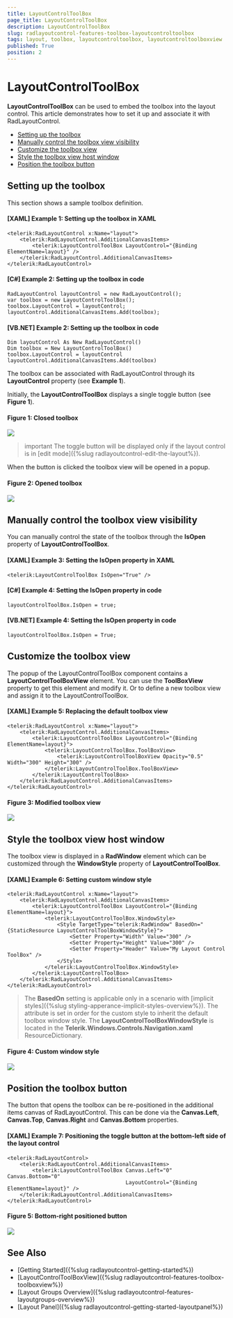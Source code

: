 ```yaml
---
title: LayoutControlToolBox
page_title: LayoutControlToolBox
description: LayoutControlToolBox
slug: radlayoutcontrol-features-toolbox-layoutcontroltoolbox
tags: layout, toolbox, layoutcontroltoolbox, layoutcontroltoolboxview
published: True
position: 2
---
```


# LayoutControlToolBox

__LayoutControlToolBox__ can be used to embed the toolbox into the layout control. This article demonstrates how to set it up and associate it with RadLayoutControl.

* [Setting up the toolbox](#setting-up-the-toolbox)
* [Manually control the toolbox view visibility](#manually-control-the-toolbox-view-visibility)
* [Customize the toolbox view](#customize-the-toolbox-view)
* [Style the toolbox view host window](#style-the-toolbox-view-host-window)
* [Position the toolbox button](#position-the-toolbox-button)

## Setting up the toolbox 

This section shows a sample toolbox definition.

#### __[XAML] Example 1: Setting up the toolbox in XAML__  
	<telerik:RadLayoutControl x:Name="layout">
		<telerik:RadLayoutControl.AdditionalCanvasItems>
			<telerik:LayoutControlToolBox LayoutControl="{Binding ElementName=layout}" />
		</telerik:RadLayoutControl.AdditionalCanvasItems>
	</telerik:RadLayoutControl>

#### __[C#] Example 2: Setting up the toolbox in code__  
	RadLayoutControl layoutControl = new RadLayoutControl();
	var toolbox = new LayoutControlToolBox();
	toolbox.LayoutControl = layoutControl;
	layoutControl.AdditionalCanvasItems.Add(toolbox);

#### __[VB.NET] Example 2: Setting up the toolbox in code__  	
	Dim layoutControl As New RadLayoutControl()
	Dim toolbox = New LayoutControlToolBox()
	toolbox.LayoutControl = layoutControl
	layoutControl.AdditionalCanvasItems.Add(toolbox)

The toolbox can be associated with RadLayoutControl through its __LayoutControl__ property (see __Example 1__).

Initially, the __LayoutControlToolBox__ displays a single toggle button (see __Figure 1__).
	
#### __Figure 1: Closed toolbox__  
![](images/radlayoutcontrol-features-toolbox-layoutcontroltoolbox-01.png)

>important The toggle button will be displayed only if the layout control is in [edit mode]({%slug radlayoutcontrol-edit-the-layout%}).

When the button is clicked the toolbox view will be opened in a popup.

#### __Figure 2: Opened toolbox__  
![](images/radlayoutcontrol-features-toolbox-layoutcontroltoolbox-02.png)

## Manually control the toolbox view visibility

You can manually control the state of the toolbox through the __IsOpen__ property of __LayoutControlToolBox__.

#### __[XAML] Example 3: Setting the IsOpen property in XAML__  
	<telerik:LayoutControlToolBox IsOpen="True" />

#### __[C#] Example 4: Setting the IsOpen property in code__  
	layoutControlToolBox.IsOpen = true;
	
#### __[VB.NET] Example 4: Setting the IsOpen property in code__  
	layoutControlToolBox.IsOpen = True;

## Customize the toolbox view
	
The popup of the LayoutControlToolBox component contains a __LayoutControlToolBoxView__ element. You can use the __ToolBoxView__ property to get this element and modify it. Or to define a new toolbox view and assign it to the LayoutControlToolBox.

#### __[XAML] Example 5: Replacing the default toolbox view__  
	<telerik:RadLayoutControl x:Name="layout">
		<telerik:RadLayoutControl.AdditionalCanvasItems>
			<telerik:LayoutControlToolBox LayoutControl="{Binding ElementName=layout}">
				<telerik:LayoutControlToolBox.ToolBoxView>
					<telerik:LayoutControlToolBoxView Opacity="0.5" Width="300" Height="300" />
				</telerik:LayoutControlToolBox.ToolBoxView>
			</telerik:LayoutControlToolBox>
		</telerik:RadLayoutControl.AdditionalCanvasItems>
	</telerik:RadLayoutControl>
	
#### __Figure 3: Modified toolbox view__
![](images/radlayoutcontrol-features-toolbox-layoutcontroltoolbox-03.png)
	
## Style the toolbox view host window

The toolbox view is displayed in a __RadWindow__ element which can be customized through the __WindowStyle__ property of __LayoutControlToolBox__.

#### __[XAML] Example 6: Setting custom window style__
	<telerik:RadLayoutControl x:Name="layout">
		<telerik:RadLayoutControl.AdditionalCanvasItems>
			<telerik:LayoutControlToolBox LayoutControl="{Binding ElementName=layout}">	
				<telerik:LayoutControlToolBox.WindowStyle>
					<Style TargetType="telerik:RadWindow" BasedOn="{StaticResource LayoutControlToolBoxWindowStyle}">
						<Setter Property="Width" Value="300" />
						<Setter Property="Height" Value="300" />
						<Setter Property="Header" Value="My Layout Control ToolBox" />
					</Style>
				</telerik:LayoutControlToolBox.WindowStyle>
			</telerik:LayoutControlToolBox>
		</telerik:RadLayoutControl.AdditionalCanvasItems>
	</telerik:RadLayoutControl>
	
> The __BasedOn__ setting is applicable only in a scenario with [implicit styles]({%slug styling-apperance-implicit-styles-overview%}). The attribute is set in order for the custom style to inherit the default toolbox window style. The __LayoutControlToolBoxWindowStyle__ is located in the __Telerik.Windows.Controls.Navigation.xaml__ ResourceDictionary.
	
#### __Figure 4: Custom window style__
![](images/radlayoutcontrol-features-toolbox-layoutcontroltoolbox-04.png)

## Position the toolbox button

The button that opens the toolbox can be re-positioned in the additional items canvas of RadLayoutControl. This can be done via the __Canvas.Left__, __Canvas.Top__, __Canvas.Right__ and __Canvas.Bottom__ properties.

#### __[XAML] Example 7: Positioning the toggle button at the bottom-left side of the layout control__   
	<telerik:RadLayoutControl>
		<telerik:RadLayoutControl.AdditionalCanvasItems>
			<telerik:LayoutControlToolBox Canvas.Left="0" Canvas.Bottom="0" 
										  LayoutControl="{Binding ElementName=layout}" />
		</telerik:RadLayoutControl.AdditionalCanvasItems>
	</telerik:RadLayoutControl>

#### __Figure 5: Bottom-right positioned button__
![](images/radlayoutcontrol-features-toolbox-layoutcontroltoolbox-05.png)

## See Also  
* [Getting Started]({%slug radlayoutcontrol-getting-started%})
* [LayoutControlToolBoxView]({%slug radlayoutcontrol-features-toolbox-toolboxview%})
* [Layout Groups Overview]({%slug radlayoutcontrol-features-layoutgroups-overview%})
* [Layout Panel]({%slug radlayoutcontrol-getting-started-layoutpanel%})